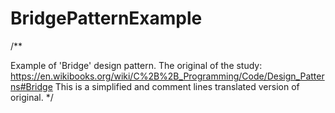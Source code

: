 # BridgePatternExample
/**

Example of 'Bridge' design pattern.
The original of the study: https://en.wikibooks.org/wiki/C%2B%2B_Programming/Code/Design_Patterns#Bridge
This is a simplified and comment lines translated version of original. */
